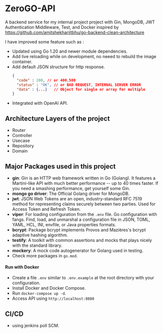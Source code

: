 # ZeroGO-API

A backend service for my internal project project with Gin, MongoDB, JWT Authentication Middleware, Test, and Docker inspired by https://github.com/amitshekhariitbhu/go-backend-clean-architecture

I have improved some feature such as : 
- Updated using Go 1.20 and newer module dependencies.
- Add live reloading while on development, no neeed to rebuild the image container.
- Add default JSON structure for http response.
  ```json
  {
    "code" : 200, // or 400,500
    "status" : "OK", // or BAD REQUEST, INTERNAL SERVER ERROR
    "data" : {...}   // Object for single or array for multiple
  }    
  ```
- Integrated with OpenAI API.

## Architecture Layers of the project

- Router
- Controller
- Usecase
- Repository
- Domain



## Major Packages used in this project

- **gin**: Gin is an HTTP web framework written in Go (Golang). It features a Martini-like API with much better performance -- up to 40 times faster. If you need a smashing performance, get yourself some Gin.
- **mongo go driver**: The Official Golang driver for MongoDB.
- **jwt**: JSON Web Tokens are an open, industry-standard RFC 7519 method for representing claims securely between two parties. Used for Access Token and Refresh Token.
- **viper**: For loading configuration from the `.env` file. Go configuration with fangs. Find, load, and unmarshal a configuration file in JSON, TOML, YAML, HCL, INI, envfile, or Java properties formats.
- **bcrypt**: Package bcrypt implements Provos and Mazières's bcrypt adaptive hashing algorithm.
- **testify**: A toolkit with common assertions and mocks that plays nicely with the standard library.
- **mockery**: A mock code autogenerator for Golang used in testing.
- Check more packages in `go.mod`.


#### Run with Docker

- Create a file `.env` similar to `.env.example` at the root directory with your configuration.
- Install Docker and Docker Compose.
- Run `docker-compose up -d`.
- Access API using `http://localhost:8080`


## CI/CD
- using jenkins poll SCM.

